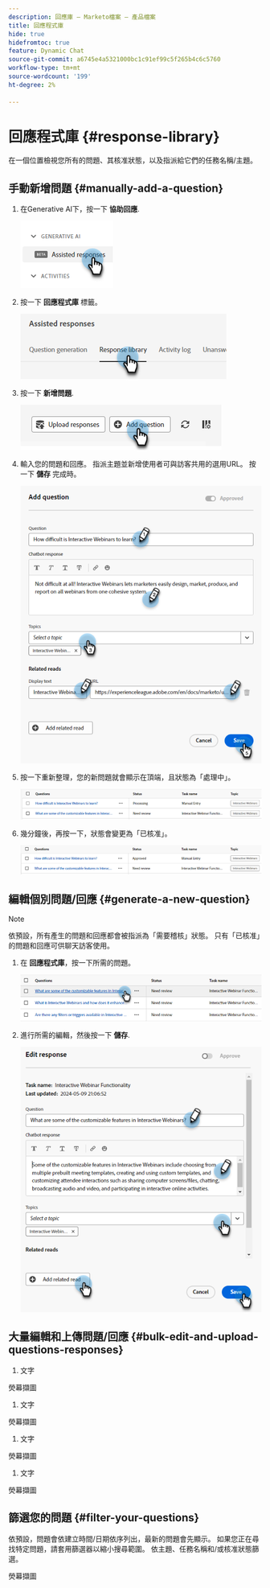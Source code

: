 ```yaml
---
description: 回應庫 — Marketo檔案 — 產品檔案
title: 回應程式庫
hide: true
hidefromtoc: true
feature: Dynamic Chat
source-git-commit: a6745e4a5321000bc1c91ef99c5f265b4c6c5760
workflow-type: tm+mt
source-wordcount: '199'
ht-degree: 2%

---
```


# 回應程式庫 {#response-library}

在一個位置檢視您所有的問題、其核准狀態，以及指派給它們的任務名稱/主題。

## 手動新增問題 {#manually-add-a-question}

1. 在Generative AI下，按一下 **協助回應**.

   ![](assets/response-library-1.png)

1. 按一下 **回應程式庫** 標籤。

   ![](assets/response-library-2.png)

1. 按一下 **新增問題**.

   ![](assets/response-library-3.png)

1. 輸入您的問題和回應。 指派主題並新增使用者可與訪客共用的選用URL。 按一下 **儲存** 完成時。

   ![](assets/response-library-4.png)

1. 按一下重新整理，您的新問題就會顯示在頂端，且狀態為「處理中」。

   ![](assets/response-library-5.png)

1. 幾分鐘後，再按一下，狀態會變更為「已核准」。

   ![](assets/response-library-6.png)

## 編輯個別問題/回應 {#generate-a-new-question}

>[!NOTE]
>
>依預設，所有產生的問題和回應都會被指派為「需要稽核」狀態。 只有「已核准」的問題和回應可供聊天訪客使用。

1. 在 **回應程式庫**，按一下所需的問題。

   ![](assets/response-library-7.png)

1. 進行所需的編輯，然後按一下 **儲存**.

   ![](assets/response-library-8.png)

## 大量編輯和上傳問題/回應 {#bulk-edit-and-upload-questions-responses}

1. 文字

熒幕擷圖

1. 文字

熒幕擷圖

1. 文字

熒幕擷圖

1. 文字

熒幕擷圖

## 篩選您的問題 {#filter-your-questions}

依預設，問題會依建立時間/日期依序列出，最新的問題會先顯示。 如果您正在尋找特定問題，請套用篩選器以縮小搜尋範圍。 依主題、任務名稱和/或核准狀態篩選。

熒幕擷圖
